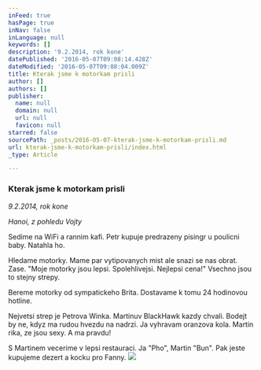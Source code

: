 ```yaml
---
inFeed: true
hasPage: true
inNav: false
inLanguage: null
keywords: []
description: '9.2.2014, rok kone'
datePublished: '2016-05-07T09:08:14.428Z'
dateModified: '2016-05-07T09:08:04.009Z'
title: Kterak jsme k motorkam prisli
author: []
authors: []
publisher:
  name: null
  domain: null
  url: null
  favicon: null
starred: false
sourcePath: _posts/2016-05-07-kterak-jsme-k-motorkam-prisli.md
url: kterak-jsme-k-motorkam-prisli/index.html
_type: Article

---
```

### Kterak jsme k motorkam prisli

_9.2.2014, rok kone_

_Hanoi, z pohledu Vojty_

Sedime na WiFi a rannim kafi. Petr kupuje predrazeny pisingr u poulicni baby. Natahla ho.

Hledame motorky. Mame par vytipovanych mist ale snazi se nas obrat. Zase. "Moje motorky jsou lepsi. Spolehlivejsi. Nejlepsi cena!" Vsechno jsou to stejny strepy.

Bereme motorky od sympatickeho Brita. Dostavame k tomu 24 hodinovou hotline.

Nejvetsi strep je Petrova Winka. Martinuv BlackHawk kazdy chvali. Bodejt by ne, kdyz ma rudou hvezdu na nadrzi. Ja vyhravam oranzova kola. Martin rika, ze jsou sexy. A ma pravdu!

S Martinem vecerime v lepsi restauraci. Ja "Pho", Martin "Bun". Pak jeste kupujeme dezert a kocku pro Fanny.
![](https://the-grid-user-content.s3-us-west-2.amazonaws.com/7e363a21-5394-4396-a541-7d13a9dbef71.jpg)